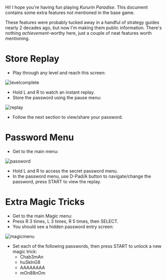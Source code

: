 Hi! I hope you're having fun playing _Kururin Paradise_. This document contains some extra features not mentioned in the base game.

These features were probably tucked away in a handful of strategy guides nearly 2 decades ago, but now I'm making them public information. There's nothing _achievement_-worthy here, just a couple of neat features worth mentioning.

# Store Replay

* Play through any level and reach this screen:

![levelcomplete](https://github.com/Dimedime-d/kptranslation/assets/73413313/861fa468-8b4b-4346-889d-5cc27fe598ac)

* Hold L and R to watch an instant replay.
* Store the password using the pause menu:

![replay](https://github.com/Dimedime-d/kptranslation/assets/73413313/ceb54fef-86b3-423e-b66f-dd43f05b3c33)

* Follow the next section to view/share your password.

# Password Menu

* Get to the main menu:

![password](https://github.com/Dimedime-d/kptranslation/assets/73413313/3e0d2e6f-6940-436c-8af8-098ab2b0c975)

* Hold L and R to access the secret password menu.
* In the password menu, use D-Pad/A button to navigate/change the password, press START to view the replay.

# Extra Magic Tricks

* Get to the main Magic menu:
* Press R 3 times, L 3 times, R 5 times, then SELECT.
* You should see a hidden password entry screen:

![magicmenu](https://github.com/Dimedime-d/kptranslation/assets/73413313/a0da7d5f-d071-4317-83e0-3dccf765910b)

* Set each of the following passwords, then press START to unlock a new magic trick:
    * Chab3mAn
    * huSkInG8
    * AAAAAAAA
    * mOn88nOm
